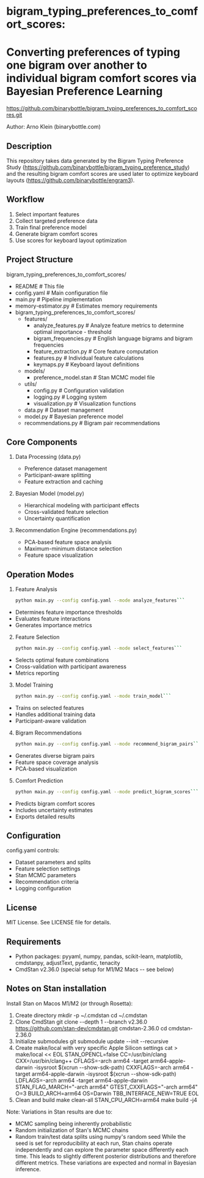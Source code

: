 
# bigram_typing_preferences_to_comfort_scores: 
Converting preferences of typing one bigram over another 
to individual bigram comfort scores via Bayesian Preference Learning
===================================================================

https://github.com/binarybottle/bigram_typing_preferences_to_comfort_scores.git

Author: Arno Klein (binarybottle.com)

## Description
This repository takes data generated by the Bigram Typing Preference Study (https://github.com/binarybottle/bigram_typing_preference_study) and the resulting bigram comfort scores 
are used later to optimize keyboard layouts (https://github.com/binarybottle/engram3).

## Workflow
1. Select important features
2. Collect targeted preference data
3. Train final preference model
4. Generate bigram comfort scores
5. Use scores for keyboard layout optimization

## Project Structure
bigram_typing_preferences_to_comfort_scores/                           
- README                        # This file
- config.yaml                   # Main configuration file
- main.py                       # Pipeline implementation
- memory-estimator.py           # Estimates memory requirements   
- bigram_typing_preferences_to_comfort_scores/                       
   - features/                  
       - analyze_features.py    # Analyze feature metrics to determine optimal importance - threshold
       - bigram_frequencies.py  # English language bigrams and bigram frequencies
       - feature_extraction.py  # Core feature computation
       - features.py            # Individual feature calculations
       - keymaps.py             # Keyboard layout definitions
   - models/                  
       - preference_model.stan  # Stan MCMC model file
   - utils/                     
       - config.py              # Configuration validation
       - logging.py             # Logging system
       - visualization.py       # Visualization functions
   - data.py                  # Dataset management
   - model.py                 # Bayesian preference model
   - recommendations.py       # Bigram pair recommendations

## Core Components
1. Data Processing (data.py)
   - Preference dataset management
   - Participant-aware splitting
   - Feature extraction and caching

2. Bayesian Model (model.py)
   - Hierarchical modeling with participant effects
   - Cross-validated feature selection
   - Uncertainty quantification

3. Recommendation Engine (recommendations.py)
   - PCA-based feature space analysis
   - Maximum-minimum distance selection
   - Feature space visualization

## Operation Modes
1. Feature Analysis
   ```bash
   python main.py --config config.yaml --mode analyze_features```

  - Determines feature importance thresholds
  - Evaluates feature interactions
  - Generates importance metrics

2. Feature Selection
   ```bash
   python main.py --config config.yaml --mode select_features```

  - Selects optimal feature combinations
  - Cross-validation with participant awareness
  - Metrics reporting

3. Model Training
   ```bash
   python main.py --config config.yaml --mode train_model```

  - Trains on selected features
  - Handles additional training data
  - Participant-aware validation

4. Bigram Recommendations
   ```bash
   python main.py --config config.yaml --mode recommend_bigram_pairs```

  - Generates diverse bigram pairs
  - Feature space coverage analysis
  - PCA-based visualization

5. Comfort Prediction
   ```bash
   python main.py --config config.yaml --mode predict_bigram_scores```

  - Predicts bigram comfort scores
  - Includes uncertainty estimates
  - Exports detailed results

## Configuration
config.yaml controls:
  - Dataset parameters and splits
  - Feature selection settings
  - Stan MCMC parameters
  - Recommendation criteria
  - Logging configuration

## License
MIT License. See LICENSE file for details.

## Requirements
  - Python packages: pyyaml, numpy, pandas, scikit-learn, matplotlib, cmdstanpy, adjustText, pydantic, tenacity
  - CmdStan v2.36.0 (special setup for M1/M2 Macs -- see below)

## Notes on Stan installation
Install Stan on Macos M1/M2 (or through Rosetta):
1. Create directory
   mkdir -p ~/.cmdstan
   cd ~/.cmdstan
2. Clone CmdStan
   git clone --depth 1 --branch v2.36.0 https://github.com/stan-dev/cmdstan.git cmdstan-2.36.0
   cd cmdstan-2.36.0
3. Initialize submodules
   git submodule update --init --recursive
4. Create make/local with very specific Apple Silicon settings
   cat > make/local << EOL
   STAN_OPENCL=false
   CC=/usr/bin/clang
   CXX=/usr/bin/clang++
   CFLAGS=-arch arm64 -target arm64-apple-darwin -isysroot $(xcrun --show-sdk-path)
   CXXFLAGS=-arch arm64 -target arm64-apple-darwin -isysroot $(xcrun --show-sdk-path)
   LDFLAGS=-arch arm64 -target arm64-apple-darwin
   STAN_FLAG_MARCH="-arch arm64"
   GTEST_CXXFLAGS="-arch arm64"
   O=3
   BUILD_ARCH=arm64
   OS=Darwin
   TBB_INTERFACE_NEW=TRUE
   EOL
5. Clean and build
   make clean-all
   STAN_CPU_ARCH=arm64 make build -j4

Note: Variations in Stan results are due to:
- MCMC sampling being inherently probabilistic
- Random initialization of Stan's MCMC chains
- Random train/test data splits using numpy's random seed
While the seed is set for reproducibility at each run, Stan chains operate independently 
and can explore the parameter space differently each time. This leads to slightly different 
posterior distributions and therefore different metrics.
These variations are expected and normal in Bayesian inference.
